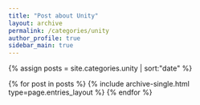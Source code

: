 ```yaml
---
title: "Post about Unity"
layout: archive
permalink: /categories/unity
author_profile: true
sidebar_main: true
---
```


{% assign posts = site.categories.unity | sort:"date" %}

{% for post in posts %}
  {% include archive-single.html type=page.entries_layout %}
{% endfor %}
